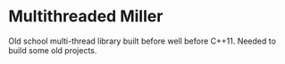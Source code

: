 # Multithreaded Miller
Old school multi-thread library built before well before C++11. Needed to build some old projects.
